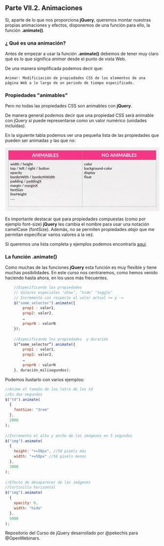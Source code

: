 ## Parte VII.2. Animaciones

Si, aparte de lo que nos proporciona **jQuery**, queremos montar nuestras propias animaciones y efectos, disponemos de una función para ello, la función **.animate()**.

### ¿ Qué es una animación?

Antes de empezar a usar la función **.animate()** debemos de tener muy claro qué es lo que significa _animar_ desde el punto de vista Web.

De una manera simplificada podemos decir que:

```
Animar: Modificiación de propiedades CSS de los elementos de una página Web a lo largo de un periodo de tiempo especificado.
```

### Propiedades "animables"

Pero no todas las propiedades CSS son animables con **jQuery**.

De manera general podemos decir que una propiedad CSS será animable con jQuery si puede representarse como un valor numérico (unidades incluídas).

En la siguiente tabla podemos ver una pequeña lista de las propiedades que pueden ser animadas y las que no:

![Propiedades animables](img/propiedades_animables.png)

Es importante destacar que para propiedades compuestas (como por ejemplo font-size) **jQuery** les cambia el nombre para usar una notación camelCase (fontSize). Además, no se permiten propiedades _atajo_ que me permitan especificar varios valores a la vez.

Si queremos una lista completa y ejemplos podemos encontrarla [aquí](https://www.w3schools.com/jquery/eff_animate.asp).

### La función .animate()

Como muchas de las funciones **jQuery** esta función es muy flexible y tiene muchas posibilidades. En este curso nos centraremos, como hemos venido haciendo hasta ahora, en los usos más frecuentes.

```js
    //Especificando los propiedades
    // Valores especiales ‘show’, ‘hide’ ‘toggle’
    // Incremento con respecto al valor actual += y -=
    $("some_selector").animate({
        prop1 : valor1,
        prop2: valor2,
        …
        proprN : valorN
    });

    //Especificando los propiedades  y duración
    $(“some_selector”).animate({
        prop1 : valor1,
        prop2: valor2,
        …
        proprN : valorN
    }, duración_milisegundos);

```

Podemos ilustarlo con varios ejemplos:

```js
//Animo el tamaño de las letra de los td
//En dos segundos
$("td").animate(
  {
    fontSize: "3rem"
  },
  2000
);

//Incremento el alto y ancho de las imágenes en 3 segundos
$("img").animate(
  {
    height: "+=50px", //50 pixels más
    width: "+=50px" //50 pixels menos
  },
  3000
);

//Efecto de desaparecer de las imágenes
//Cortinilla horizontal
$("img").animate(
  {
    opacity: 0,
    width: "hide"
  },
  5000
);
```

Repositorio del Curso de jQuery desarrollado por @pekechis para @OpenWebinars.
